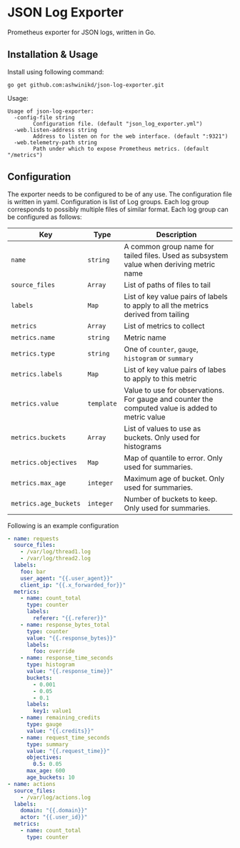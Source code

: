 # JSON Log Exporter
Prometheus exporter for JSON logs, written in Go. 

## Installation & Usage
Install using following command:
```shell
go get github.com:ashwinikd/json-log-exporter.git
```
Usage:
```
Usage of json-log-exporter:
  -config-file string
    	Configuration file. (default "json_log_exporter.yml")
  -web.listen-address string
    	Address to listen on for the web interface. (default ":9321")
  -web.telemetry-path string
    	Path under which to expose Prometheus metrics. (default "/metrics")
```

##  Configuration
The exporter needs to be configured to be of any use. The configuration file is written
in yaml. Configuration is list of Log groups. Each log group corresponds to possibly
multiple files of similar format. Each log group can be configured as follows:

| Key                 | Type               | Description                 |
|---------------------|--------------------|-----------------------------|
| `name`              | `string`           | A common group name for tailed files. Used as subsystem value when deriving metric name |
| `source_files`      | `Array`            | List of paths of files to tail |
| `labels`            | `Map`              | List of key value pairs of labels to apply to all the metrics derived from tailing |
| `metrics`           | `Array`            | List of metrics to collect |
| `metrics.name`      | `string`           | Metric name |
| `metrics.type`      | `string`           | One of `counter`, `gauge`, `histogram` or `summary` |
| `metrics.labels`    | `Map`              | List of key value pairs of labes to apply to this metric |
| `metrics.value`     | `template`         | Value to use for observations. For gauge and counter the computed value is added to metric value |
| `metrics.buckets`   | `Array`            | List of values to use as buckets. Only used for histograms |
| `metrics.objectives`| `Map`              | Map of quantile to error. Only used for summaries. |
| `metrics.max_age`   | `integer`          | Maximum age of bucket. Only used for summaries. |
| `metrics.age_buckets`| `integer`         | Number of buckets to keep. Only used for summaries. |

Following is an example configuration
```yaml
- name: requests
  source_files:
    - /var/log/thread1.log
    - /var/log/thread2.log
  labels:
    foo: bar
    user_agent: "{{.user_agent}}"
    client_ip: "{{.x_forwarded_for}}"
  metrics:
    - name: count_total
      type: counter
      labels:
        referer: "{{.referer}}"
    - name: response_bytes_total
      type: counter
      value: "{{.response_bytes}}"
      labels:
        foo: override
    - name: response_time_seconds
      type: histogram
      value: "{{.response_time}}"
      buckets:
        - 0.001
        - 0.05
        - 0.1
      labels:
        key1: value1
    - name: remaining_credits
      type: gauge
      value: "{{.credits}}"
    - name: request_time_seconds
      type: summary
      value: "{{.request_time}}"
      objectives:
        0.5: 0.05
      max_age: 600
      age_buckets: 10
- name: actions
  source_files:
    - /var/log/actions.log
  labels:
    domain: "{{.domain}}"
    actor: "{{.user_id}}"
  metrics:
    - name: count_total
      type: counter
```